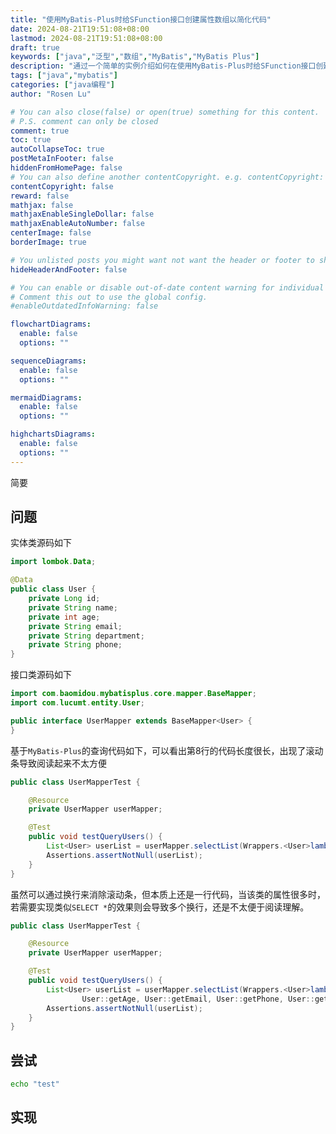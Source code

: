 ```yaml
---
title: "使用MyBatis-Plus时给SFunction接口创建属性数组以简化代码"
date: 2024-08-21T19:51:08+08:00
lastmod: 2024-08-21T19:51:08+08:00
draft: true
keywords: ["java","泛型","数组","MyBatis","MyBatis Plus"]
description: "通过一个简单的实例介绍如何在使用MyBatis-Plus时给SFunction接口创建属性数组以简化代码"
tags: ["java","mybatis"]
categories: ["java编程"]
author: "Rosen Lu"

# You can also close(false) or open(true) something for this content.
# P.S. comment can only be closed
comment: true
toc: true
autoCollapseToc: true
postMetaInFooter: false
hiddenFromHomePage: false
# You can also define another contentCopyright. e.g. contentCopyright: "This is another copyright."
contentCopyright: false
reward: false
mathjax: false
mathjaxEnableSingleDollar: false
mathjaxEnableAutoNumber: false
centerImage: false
borderImage: true

# You unlisted posts you might want not want the header or footer to show
hideHeaderAndFooter: false

# You can enable or disable out-of-date content warning for individual post.
# Comment this out to use the global config.
#enableOutdatedInfoWarning: false

flowchartDiagrams:
  enable: false
  options: ""

sequenceDiagrams: 
  enable: false
  options: ""

mermaidDiagrams: 
  enable: false
  options: ""

highchartsDiagrams: 
  enable: false
  options: ""
---
```


简要

<!--more-->

## 问题

实体类源码如下

```java
import lombok.Data;

@Data
public class User {
    private Long id;
    private String name;
    private int age;
    private String email;
    private String department;
    private String phone;
}
```

接口类源码如下

```java
import com.baomidou.mybatisplus.core.mapper.BaseMapper;
import com.lucumt.entity.User;

public interface UserMapper extends BaseMapper<User> {
}
```

基于`MyBatis-Plus`的查询代码如下，可以看出第8行的代码长度很长，出现了滚动条导致阅读起来不太方便

```java { data-line="8" }
public class UserMapperTest {

    @Resource
    private UserMapper userMapper;

    @Test
    public void testQueryUsers() {
        List<User> userList = userMapper.selectList(Wrappers.<User>lambdaQuery().select(User::getId, User::getName, User::getAge, User::getEmail, User::getPhone, User::getDepartment));
        Assertions.assertNotNull(userList);
    }
}
```

虽然可以通过换行来消除滚动条，但本质上还是一行代码，当该类的属性很多时，若需要实现类似`SELECT *`的效果则会导致多个换行，还是不太便于阅读理解。

```java { data-line="8-9" }
public class UserMapperTest {

    @Resource
    private UserMapper userMapper;

    @Test
    public void testQueryUsers() {
        List<User> userList = userMapper.selectList(Wrappers.<User>lambdaQuery().select(User::getId, User::getName,
                User::getAge, User::getEmail, User::getPhone, User::getDepartment));
        Assertions.assertNotNull(userList);
    }
}
```

## 尝试

```bash
echo "test"
```

## 实现
